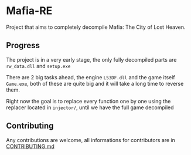 # Mafia-RE

Project that aims to completely decompile Mafia: The City of Lost Heaven.

## Progress

The project is in a very early stage, the only fully decompiled parts are `rw_data.dll` and `setup.exe`

There are 2 big tasks ahead, the engine `LS3DF.dll` and the game itself `Game.exe`, both of these are quite big and it will take a long time to reverse them.

Right now the goal is to replace every function one by one using the replacer located in `injector/`, until we have the full game decompiled

## Contributing

Any contributions are welcome, all informations for contributors are in [CONTRIBUTING.md](CONTRIBUTING.md)
